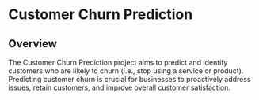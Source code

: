# Customer Churn Prediction

## Overview
The Customer Churn Prediction project aims to predict and identify customers who are likely to churn (i.e., stop using a service or product). Predicting customer churn is crucial for businesses to proactively address issues, retain customers, and improve overall customer satisfaction.
